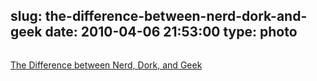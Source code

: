 slug: the-difference-between-nerd-dork-and-geek
date: 2010-04-06 21:53:00
type: photo
---

<a href="http://www.greatwhitesnark.com/2010/03/25/difference-between-nerd-dork-and-geek-explained-in-a-venn-diagram/"><img src="{{@asset.url swerner/tumblr/2010-04-06-the-difference-between-nerd-dork-and-geek-5f6185b93e.jpeg}}" alt=""/></a>

[The Difference between Nerd, Dork, and Geek](http://www.greatwhitesnark.com/2010/03/25/difference-between-nerd-dork-and-geek-explained-in-a-venn-diagram/)

